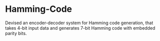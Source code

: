 # Hamming-Code
Devised an encoder-decoder system for Hamming code generation, that takes 4-bit input data and generates 7-bit Hamming code with embedded parity bits.

